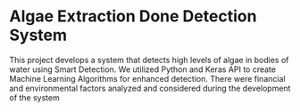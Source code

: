 # Algae Extraction Done Detection System
This project develops a system that detects high levels of algae in bodies of water using Smart Detection. We utilized Python and Keras API to create Machine Learning Algorithms for enhanced detection. There were financial and environmental factors analyzed and considered during the development of the system
